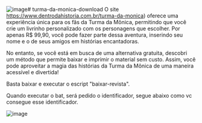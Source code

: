 ![image](https://github.com/user-attachments/assets/76dc12a4-d078-414a-a824-0e8e62e60892)# turma-da-monica-download
O site https://www.dentrodahistoria.com.br/turma-da-monica) oferece uma experiência única para os fãs da Turma da Mônica, permitindo que você crie um livrinho personalizado com os personagens que escolher. Por apenas R$ 99,90, você pode fazer parte dessa aventura, inserindo seu nome e o de seus amigos em histórias encantadoras.

No entanto, se você está em busca de uma alternativa gratuita, descobri um método que permite baixar e imprimir o material sem custo. Assim, você pode aproveitar a magia das histórias da Turma da Mônica de uma maneira acessível e divertida!

Basta baixar e executar o escript "baixar-revista".

Quando executar o bat, será pedido o identificador, segue abaixo como vc consegue esse identificador.

![image](https://github.com/user-attachments/assets/5864919d-66af-4486-a5b1-0ec6565510f2)

